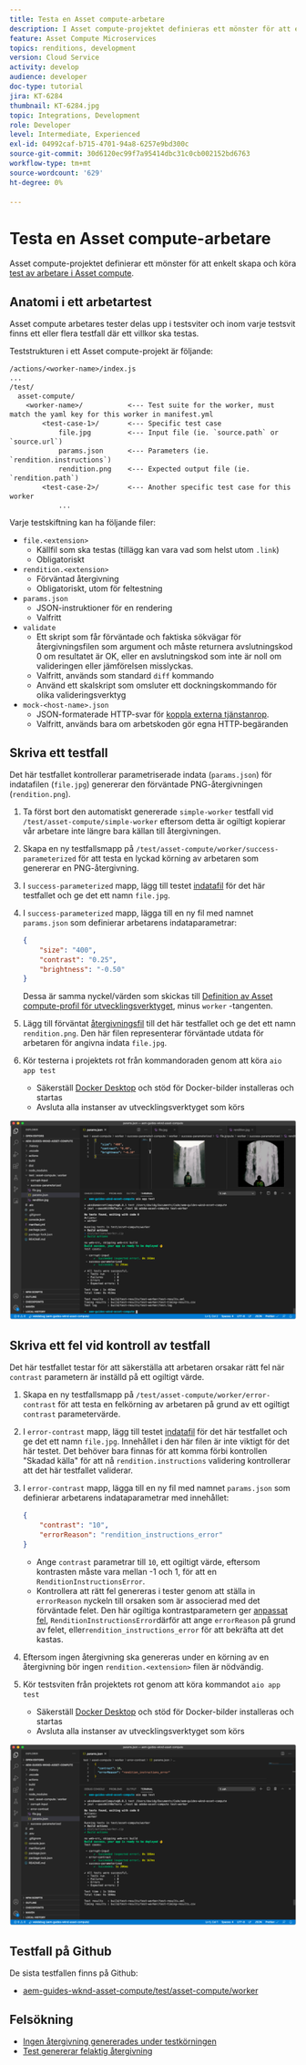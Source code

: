 ```yaml
---
title: Testa en Asset compute-arbetare
description: I Asset compute-projektet definieras ett mönster för att enkelt skapa och köra tester av Asset compute.
feature: Asset Compute Microservices
topics: renditions, development
version: Cloud Service
activity: develop
audience: developer
doc-type: tutorial
jira: KT-6284
thumbnail: KT-6284.jpg
topic: Integrations, Development
role: Developer
level: Intermediate, Experienced
exl-id: 04992caf-b715-4701-94a8-6257e9bd300c
source-git-commit: 30d6120ec99f7a95414dbc31c0cb002152bd6763
workflow-type: tm+mt
source-wordcount: '629'
ht-degree: 0%

---
```


# Testa en Asset compute-arbetare

Asset compute-projektet definierar ett mönster för att enkelt skapa och köra [test av arbetare i Asset compute](https://experienceleague.adobe.com/docs/asset-compute/using/extend/test-custom-application.html).

## Anatomi i ett arbetartest

Asset compute arbetares tester delas upp i testsviter och inom varje testsvit finns ett eller flera testfall där ett villkor ska testas.

Teststrukturen i ett Asset compute-projekt är följande:

```
/actions/<worker-name>/index.js
...
/test/
  asset-compute/
    <worker-name>/           <--- Test suite for the worker, must match the yaml key for this worker in manifest.yml
        <test-case-1>/       <--- Specific test case 
            file.jpg         <--- Input file (ie. `source.path` or `source.url`)
            params.json      <--- Parameters (ie. `rendition.instructions`)
            rendition.png    <--- Expected output file (ie. `rendition.path`)
        <test-case-2>/       <--- Another specific test case for this worker
            ...
```

Varje testskiftning kan ha följande filer:

+ `file.<extension>`
   + Källfil som ska testas (tillägg kan vara vad som helst utom `.link`)
   + Obligatoriskt
+ `rendition.<extension>`
   + Förväntad återgivning
   + Obligatoriskt, utom för feltestning
+ `params.json`
   + JSON-instruktioner för en rendering
   + Valfritt
+ `validate`
   + Ett skript som får förväntade och faktiska sökvägar för återgivningsfilen som argument och måste returnera avslutningskod 0 om resultatet är OK, eller en avslutningskod som inte är noll om valideringen eller jämförelsen misslyckas.
   + Valfritt, används som standard `diff` kommando
   + Använd ett skalskript som omsluter ett dockningskommando för olika valideringsverktyg
+ `mock-<host-name>.json`
   + JSON-formaterade HTTP-svar för [koppla externa tjänstanrop](https://www.mock-server.com/mock_server/creating_expectations.html).
   + Valfritt, används bara om arbetskoden gör egna HTTP-begäranden

## Skriva ett testfall

Det här testfallet kontrollerar parametriserade indata (`params.json`) för indatafilen (`file.jpg`) genererar den förväntade PNG-återgivningen (`rendition.png`).

1. Ta först bort den automatiskt genererade `simple-worker` testfall vid `/test/asset-compute/simple-worker` eftersom detta är ogiltigt kopierar vår arbetare inte längre bara källan till återgivningen.
1. Skapa en ny testfallsmapp på `/test/asset-compute/worker/success-parameterized` för att testa en lyckad körning av arbetaren som genererar en PNG-återgivning.
1. I `success-parameterized` mapp, lägg till testet [indatafil](./assets/test/success-parameterized/file.jpg) för det här testfallet och ge det ett namn `file.jpg`.
1. I `success-parameterized` mapp, lägga till en ny fil med namnet `params.json` som definierar arbetarens indataparametrar:

   ```json
   { 
       "size": "400",
       "contrast": "0.25",
       "brightness": "-0.50"
   }
   ```

   Dessa är samma nyckel/värden som skickas till [Definition av Asset compute-profil för utvecklingsverktyget](../develop/development-tool.md), minus `worker` -tangenten.

1. Lägg till förväntat [återgivningsfil](./assets/test/success-parameterized/rendition.png) till det här testfallet och ge det ett namn `rendition.png`. Den här filen representerar förväntade utdata för arbetaren för angivna indata `file.jpg`.
1. Kör testerna i projektets rot från kommandoraden genom att köra `aio app test`
   + Säkerställ [Docker Desktop](../set-up/development-environment.md#docker) och stöd för Docker-bilder installeras och startas
   + Avsluta alla instanser av utvecklingsverktyget som körs

![Test - lyckades ](./assets/test/success-parameterized/result.png)

## Skriva ett fel vid kontroll av testfall

Det här testfallet testar för att säkerställa att arbetaren orsakar rätt fel när `contrast` parametern är inställd på ett ogiltigt värde.

1. Skapa en ny testfallsmapp på `/test/asset-compute/worker/error-contrast` för att testa en felkörning av arbetaren på grund av ett ogiltigt `contrast` parametervärde.
1. I `error-contrast` mapp, lägg till testet [indatafil](./assets/test/error-contrast/file.jpg) för det här testfallet och ge det ett namn `file.jpg`. Innehållet i den här filen är inte viktigt för det här testet. Det behöver bara finnas för att komma förbi kontrollen &quot;Skadad källa&quot; för att nå `rendition.instructions` validering kontrollerar att det här testfallet validerar.
1. I `error-contrast` mapp, lägga till en ny fil med namnet `params.json` som definierar arbetarens indataparametrar med innehållet:

   ```json
   {
       "contrast": "10",
       "errorReason": "rendition_instructions_error"
   }
   ```

   + Ange `contrast` parametrar till `10`, ett ogiltigt värde, eftersom kontrasten måste vara mellan -1 och 1, för att en `RenditionInstructionsError`.
   + Kontrollera att rätt fel genereras i tester genom att ställa in `errorReason` nyckeln till orsaken som är associerad med det förväntade felet. Den här ogiltiga kontrastparametern ger [anpassat fel](../develop/worker.md#errors), `RenditionInstructionsError`därför att ange `errorReason` på grund av felet, eller`rendition_instructions_error` för att bekräfta att det kastas.

1. Eftersom ingen återgivning ska genereras under en körning av en återgivning bör ingen `rendition.<extension>` filen är nödvändig.
1. Kör testsviten från projektets rot genom att köra kommandot `aio app test`
   + Säkerställ [Docker Desktop](../set-up/development-environment.md#docker) och stöd för Docker-bilder installeras och startas
   + Avsluta alla instanser av utvecklingsverktyget som körs

![Test - felkontrast](./assets/test/error-contrast/result.png)

## Testfall på Github

De sista testfallen finns på Github:

+ [aem-guides-wknd-asset-compute/test/asset-compute/worker](https://github.com/adobe/aem-guides-wknd-asset-compute/tree/master/test/asset-compute/worker)

## Felsökning

+ [Ingen återgivning genererades under testkörningen](../troubleshooting.md#test-no-rendition-generated)
+ [Test genererar felaktig återgivning](../troubleshooting.md#tests-generates-incorrect-rendition)
